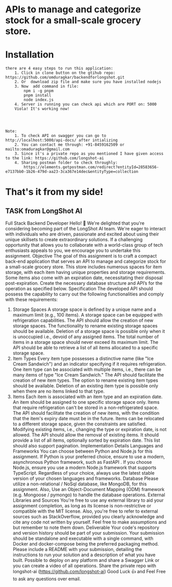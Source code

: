 # APIs to manage and categorize stock for a small-scale grocery store.

# Installation
    there are 4 easy steps to run this application:
        1. Click in clone button on the gtihub repo: https://github.com/omduragkar/backendforlongshot.git
        2. Or  download zip file and make sure you have installed nodejs
        3. Now  add command in file:
            npm i -g pnpm
            pnpm install
            node index.js
        4. Server is running you can check api which are PORT on: 5000
        Viola! It's working now!

    


    Note:
        1. To check API on swagger you can go to http://localhost:5000/api-docs/ after intializing
        2. You can contact me through: +91-8459162509 or mailto:omaduragkar@gmail.com
        3. Since it's a private repo as you mentioned I have given access to the link: https://github.com/longshot-ai
        4. Sharing postman folder to check throughly: 
            https://elements.getpostman.com/redirect?entityId=28583656-e7137bb0-1b26-479d-aa23-3ca367e14dec&entityType=collection


# That's it from my side!
    
## TASK from LongShot AI

Full Stack Backend Developer
Hello! 👋​
We're delighted that you're considering becoming part of the LongShot AI team. We're eager to interact with individuals who are driven, passionate and excited about using their unique skillsets to create extraordinary solutions. If a challenging opportunity that allows you to collaborate with a world-class group of tech enthusiasts appeals to you, we encourage you to undertake this assignment.
Objective
The goal of this assignment is to craft a compact back-end application that serves an API to manage and categorize stock for a small-scale grocery store. This store includes numerous spaces for item storage, with each item having unique properties and storage requirements. Some items also come with an expiration date, necessitating their disposal post-expiration. Create the necessary database structure and API’s for the operation as specified below. 
Specification
The developed API should possess the capability to carry out the following functionalities and comply with these requirements:
1. Storage Spaces
A storage space is defined by a unique name and a maximum limit (e.g., 100 items).
A storage space can be equipped with refrigeration capabilities.
The API should allow the creation of new storage spaces.
The functionality to rename existing storage spaces should be available.
Deletion of a storage space is possible only when it is unoccupied i.e., devoid of any assigned items.
The total number of items in a storage space should never exceed its maximum limit.
The API should be able to retrieve a list of all items allocated to a specific storage space.
2. Item Types
Every item type possesses a distinctive name (like "Ice Cream Sandwich") and an indicator specifying if it requires refrigeration.
One item type can be associated with multiple items, i.e., there can be many items of type "Ice Cream Sandwich."
The API should facilitate the creation of new item types.
The option to rename existing item types should be available.
Deletion of an existing item type is possible only when there are no items linked to that type.
3. Items
Each item is associated with an item type and an expiration date.
An item should be assigned to one specific storage space only.
Items that require refrigeration can't be stored in a non-refrigerated space.
The API should facilitate the creation of new items, with the condition that the item's expiry date must be in the future.
Items can be relocated to a different storage space, given the constraints are satisfied.
Modifying existing items, i.e., changing the type or expiration date, is not allowed.
The API should allow the removal of existing items.
It should provide a list of all items, optionally sorted by expiration date. This list should also support pagination.
Implementation Details 
Languages and Frameworks
You can choose between Python and Node.js for this assignment. If Python is your preferred choice, ensure to use a modern, asynchronous Python framework, such as FastAPI . If you choose Node.js, ensure you use a modern Node.js framework that supports TypeScript. Regardless of your choice, always use the latest stable version of your chosen languages and frameworks.
Database
Please utilize a non-relational / NoSql database, like MongoDB, for this assignment. Also, Use an Object-Document Mapping (ODM) framework (e.g. Mongoose / pymongo) to handle the database operations.
External Libraries and Sources
You're free to use any external library to aid your assignment completion, as long as its license is non-restrictive or compatible with the MIT license. Also, you're free to refer to external sources such as StackOverflow, provided you clearly acknowledge and cite any code not written by yourself.
Feel free to make assumptions and but remember to note them down.
Deliverable
Your code's repository and version history should be part of your submission. Your submission should be standalone and executable with a single command, with Docker and docker-compose being the preferred packaging method. Please include a README with your submission, detailing the instructions to run your solution and a description of what you have built.
Possible to deploy on any platform and share a Swagger Link or you can create a video of all operations.
Share the private repo with longshot-ai (https://github.com/longshot-ai)
Good Luck 👍 and Feel Free to ask any questions over email.

